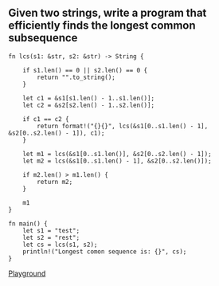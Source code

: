 ## Given two strings, write a program that efficiently finds the longest common subsequence

```
fn lcs(s1: &str, s2: &str) -> String {

    if s1.len() == 0 || s2.len() == 0 {
        return "".to_string();
    }

    let c1 = &s1[s1.len() - 1..s1.len()];
    let c2 = &s2[s2.len() - 1..s2.len()];

    if c1 == c2 {
        return format!("{}{}", lcs(&s1[0..s1.len() - 1], &s2[0..s2.len() - 1]), c1);
    }

    let m1 = lcs(&s1[0..s1.len()], &s2[0..s2.len() - 1]);
    let m2 = lcs(&s1[0..s1.len() - 1], &s2[0..s2.len()]);

    if m2.len() > m1.len() {
        return m2;
    }

    m1
}

fn main() {
    let s1 = "test";
    let s2 = "rest";
    let cs = lcs(s1, s2);
    println!("Longest comon sequence is: {}", cs);
}
```

[Playground](https://play.rust-lang.org/?version=stable&mode=debug&edition=2021&gist=69ee8a66f05b603848663daa49fe2414)
